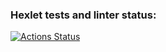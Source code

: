 ### Hexlet tests and linter status:
[![Actions Status](https://github.com/XStationLife/java-project-61/actions/workflows/hexlet-check.yml/badge.svg)](https://github.com/XStationLife/java-project-61/actions)